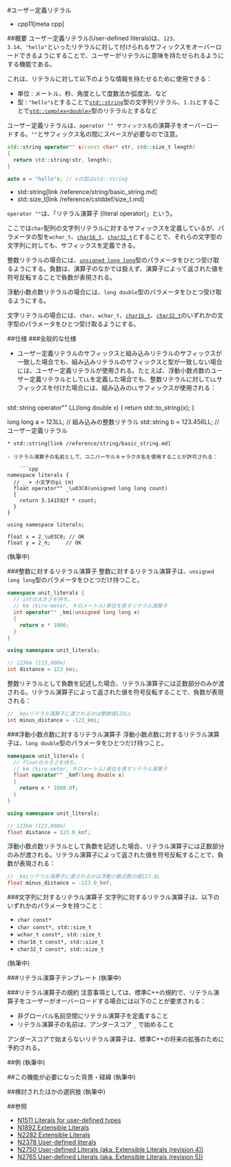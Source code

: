 #ユーザー定義リテラル
* cpp11[meta cpp]

##概要
ユーザー定義リテラル(User-defined literals)は、`123`、`3.14`、`"hello"`といったリテラルに対して付けられるサフィックスをオーバーロードできるようにすることで、ユーザーがリテラルに意味を持たせられるようにする機能である。

これは、リテラルに対して以下のような情報を持たせるために使用できる：

- 単位 : メートル、秒、角度として度数法か弧度法、など
- 型 : `"hello"s`とすることで[`std::string`](/reference/string/basic_string.md)型の文字列リテラル、`1.2i`とすることで[`std::complex<double>`](/reference/complex/complex.md)型のリテラルとするなど

ユーザー定義リテラルは、`operator "" サフィックス名`の演算子をオーバーロードする。`""`とサフィックス名の間にスペースが必要なので注意。

```cpp
std::string operator"" s(const char* str, std::size_t length)
{
  return std::string(str, length);
}

auto x = "hello"s; // xの型はstd::string
```
* std::string[link /reference/string/basic_string.md]
* std::size_t[link /reference/cstddef/size_t.md]

`operator ""`は、「リテラル演算子 (literal operator)」という。

ここでは`char`配列の文字列リテラルに対するサフィックスを定義しているが、パラメータの型を`wchar_t`、[`char16_t`](char16_32.md)、[`char32_t`](char16_32.md)とすることで、それらの文字型の文字列に対しても、サフィックスを定義できる。

整数リテラルの場合には、[`unsigned long long`](long_long_type.md)型のパラメータをひとつ受け取るようにする。負数は、演算子のなかでは扱えず、演算子によって返された値を符号反転することで負数が表現される。

浮動小数点数リテラルの場合には、`long double`型のパラメータをひとつ受け取るようにする。

文字リテラルの場合には、`char`、`wchar_t`、[`char16_t`](char16_32.md)、[`char32_t`](char16_32.md)のいずれかの文字型のパラメータをひとつ受け取るようにする。


##仕様
###全般的な仕様
- ユーザー定義リテラルのサフィックスと組み込みリテラルのサフィックスが一致した場合でも、組み込みリテラルのサフィックスと型が一致しない場合には、ユーザー定義リテラルが使用される。たとえば、浮動小数点数のユーザー定義リテラルとして`LL`を定義した場合でも、整数リテラルに対して`LL`サフィックスを付けた場合には、組み込みの`LL`サフィックスが使用される：

    ```cpp
std::string operator"" LL(long double x)
{
  return std::to_string(x);
}

long long   a = 123LL;     // 組み込みの整数リテラル
std::string b = 123.456LL; // ユーザー定義リテラル
```
* std::string[link /reference/string/basic_string.md]

- リテラル演算子の名前として、ユニバーサルキャラクタ名を使用することが許可される：

    ```cpp
namespace literals {
  // _ + 小文字のpi (π)
  float operator"" _\u03C0(unsigned long long count)
  {
    return 3.141592f * count;
  }
}

using namespace literals;

float x = 2_\u03C0; // OK
float y = 2_π;     // OK
```

(執筆中)


###整数に対するリテラル演算子
整数に対するリテラル演算子は、`unsigned long long`型のパラメータをひとつだけ持つこと。

```cpp
namespace unit_literals {
  // intの大きさを持ち、
  // km (kiro-meter, キロメートル)単位を表すリテラル演算子
  int operator"" _kmi(unsigned long long x)
  {
    return x * 1000;
  }
}

using namespace unit_literals;

// 123km (123,000m)
int distance = 123_kmi;
```

整数リテラルとして負数を記述した場合、リテラル演算子には正数部分のみが渡される。リテラル演算子によって返された値を符号反転することで、負数が表現される：

```cpp
// _kmiリテラル演算子に渡されるのは整数値123LL
int minus_distance = -123_kmi;
```


###浮動小数点数に対するリテラル演算子
浮動小数点数に対するリテラル演算子は、`long double`型のパラメータをひとつだけ持つこと。

```cpp
namespace unit_literals {
  // floatの大きさを持ち、
  // km (kiro-meter, キロメートル)単位を表すリテラル演算子
  float operator"" _kmf(long double x)
  {
    return x * 1000.0f;
  }
}

using namespace unit_literals;

// 123km (123,000m)
float distance = 123.0_kmf;
```

浮動小数点数リテラルとして負数を記述した場合、リテラル演算子には正数部分のみが渡される。リテラル演算子によって返された値を符号反転することで、負数が表現される：

```cpp
// _kmiリテラル演算子に渡されるのは浮動小数点数の値123.0L
float minus_distance = -123.0_kmf;
```


###文字列に対するリテラル演算子
文字列に対するリテラル演算子は、以下のいずれかのパラメータを持つこと：

- `char const*`
- `char const*, std::size_t`
- `wchar_t const*, std::size_t`
- `char16_t const*, std::size_t`
- `char32_t const*, std::size_t`

(執筆中)


###リテラル演算子テンプレート
(執筆中)


###リテラル演算子の規約
注意事項としては、標準C++の規約で、リテラル演算子をユーザーがオーバーロードする場合には以下のことが要求される：

- 非グローバル名前空間にリテラル演算子を定義すること
- リテラル演算子の名前は、アンダースコア `_` で始めること

アンダースコアで始まらないリテラル演算子は、標準C++の将来の拡張のために予約される。


##例
(執筆中)


##この機能が必要になった背景・経緯
(執筆中)


##検討されたほかの選択肢
(執筆中)


##参照
- [N1511 Literals for user-defined types](http://www.open-std.org/jtc1/sc22/wg21/docs/papers/2003/n1511.pdf)
- [N1892 Extensible Literals](http://www.open-std.org/jtc1/sc22/wg21/docs/papers/2005/n1892.pdf)
- [N2282 Extensible Literals](http://www.open-std.org/jtc1/sc22/wg21/docs/papers/2007/n2282.pdf)
- [N2378 User-defined literals](http://www.open-std.org/jtc1/sc22/wg21/docs/papers/2007/n2378.pdf)
- [N2750 User-defined Literals (aka. Extensible Literals (revision 4))](http://www.open-std.org/jtc1/sc22/wg21/docs/papers/2008/n2750.pdf)
- [N2765 User-defined Literals (aka. Extensible Literals (revision 5))](http://www.open-std.org/jtc1/sc22/wg21/docs/papers/2008/n2765.pdf)

